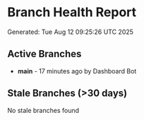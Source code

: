 # Branch Health Report
Generated: Tue Aug 12 09:25:26 UTC 2025

## Active Branches
- **main** - 17 minutes ago by Dashboard Bot

## Stale Branches (>30 days)
No stale branches found
